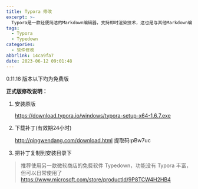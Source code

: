 ```yaml
---
title: Typora 修改
excerpt: >-
  Typora是一款轻便简洁的Markdown编辑器，支持即时渲染技术，这也是与其他Markdown编辑器最显著的区别。即时渲染使得你写Markdown就想是写Word文档一样流畅自如，不像其他编辑器的有编辑栏和显示栏。
tags:
  - Typora
  - Typedown
categories:
  - 软件修改
abbrlink: 14ca9fa7
date: 2023-06-12 09:01:48
---
```

0.11.18 版本以下均为免费版

**正式版修改说明：**

1. 安装原版

    https://download.typora.io/windows/typora-setup-x64-1.6.7.exe

2. 下载补丁(有效期24小时)

    http://qingwendang.com/download.html 提取码:pBw7uc


3. 把补丁复制到安装目录下

> 推荐使用另一款微软商店的免费软件 Typedown，功能没有 Typora 丰富，但可以日常使用了
> https://www.microsoft.com/store/productId/9P8TCW4H2HB4
